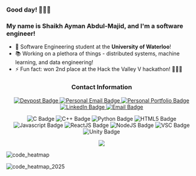 ### Good day! 👋👋👋

<!-- 
**sabdulmajid/sabdulmajid** is a ✨ _special_ ✨ repository because its `README.md` (this file) appears on your GitHub profile.
-->
### My name is Shaikh Ayman Abdul-Majid, and I'm a software engineer!

- 💪 Software Engineering student at the <b>University of Waterloo</b>!
- 📚 Working on a plethora of things - distributed systems, machine learning, and data engineering!
- ⚡ Fun fact: won 2nd place at the Hack the Valley V hackathon! 🍁🍁🍁
<!-- - 📫 You can reach me via [LinkedIn](https://linkedin.com/in/sabdulmajid), [Devpost](https://devpost.com/sabdulmajid), or [Email](mailto:aymanwebsite@outlook.com) -->




<h3 align="center">
 Contact Information
</h3>
<p>
<div id="badges" align="center">
  <a href="https://devpost.com/sabdulmajid">
    <img src="https://img.shields.io/badge/Devpost-f538ad?style=for-the-badge&logo=devpost&logoColor=white" alt="Devpost Badge"/>
  </a>
  <a href="mailto:aymanwebsite@outlook.com">
    <img src="https://img.shields.io/badge/Email-DB4437?style=for-the-badge&logo=gmail&logoColor=white" alt="Personal Email Badge"/>
   </a>
  <a href="https://iamayman.co/">
    <img src="https://img.shields.io/badge/Personal%20Portfolio-DB4437?style=for-the-badge" alt="Personal Portfolio Badge"/>
  </a>
  <a href="https://www.linkedin.com/in/sabdulmajid/">
    <img src="https://img.shields.io/badge/LinkedIn-blue?style=for-the-badge&logo=linkedin&logoColor=white" alt="LinkedIn Badge"/>
  </a>
  <a href="mailto:a6abdulm@uwaterloo.ca">
    <img src="https://img.shields.io/badge/Work%20Email-ECC035?style=for-the-badge&logo=microsoftoutlook&logoColor=black" alt="Email Badge"/>
  </a>
</div>
</p>
<!-- ## 💡 Skills (Languages & Platforms) -->
<p>
<div id="badges" align="center">
  <img src="https://img.shields.io/badge/C-turquoise?style=for-the-badge&logo=c&logoColor=white" alt="C Badge"/>
  <img src="https://img.shields.io/badge/C++-blue?style=for-the-badge&logo=cplusplus&logoColor=white" alt="C++ Badge"/>
  <img src="https://img.shields.io/badge/Python-27467a?style=for-the-badge&logo=python&logoColor=white" alt="Python Badge"/>
  <img src="https://img.shields.io/badge/HTML5%20&%20CSS3-f23e11?style=for-the-badge&logoColor=white" alt="HTML5 Badge"/>
  <img src="https://img.shields.io/badge/JavaScript-f5ed56?style=for-the-badge&logo=javascript&logoColor=black" alt="Javascript Badge"/>
  <img src="https://img.shields.io/badge/React.js-9fedeb?style=for-the-badge&logo=react&logoColor=black" alt="ReactJS Badge"/>
  <img src="https://img.shields.io/badge/Node.js-013220?style=for-the-badge&logo=node&logoColor=white" alt="NodeJS Badge"/>
  <img src="https://img.shields.io/badge/Visual%20Studio%20Code-2ba3ed?style=for-the-badge&logo=visualstudiocode&logoColor=white" alt="VSC Badge"/>
  <img src="https://img.shields.io/badge/Unreal%20Engine-808080?style=for-the-badge&logo=unreal&logoColor=white" alt="Unity Badge"/>
</div>
</p>
<p align="center">
  <img src="https://github-readme-stats.vercel.app/api/top-langs/?username=sabdulmajid&layout=compact&hide=scss,css,html&langs_count=6&size_weight=0.3&count_weight=0.7">
</p>

![code_heatmap](https://github.com/user-attachments/assets/f8ed5ac2-54a3-4422-86ae-ce5b3bd552f5)

![code_heatmap_2025](https://github.com/user-attachments/assets/68cd6def-0a70-4512-8e7b-e1ee3433d715)


<!-- <p align="center">
  <img src="https://github-readme-stats.vercel.app/api?username=sabdulmajid&&show_icons=true&title_color=eeeeee&icon_color=bb2acf&text_color=daf7dc&bg_color=151515" alt="github stats" width="35%">
</p> -->

